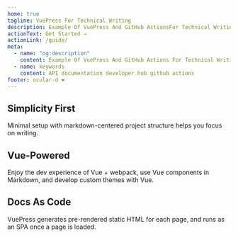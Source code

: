 ```yaml
---
home: true
tagline: VuePress For Technical Writing
description: Example Of VuePress And GitHub ActionsFor Technical Writing
actionText: Get Started →
actionLink: /guide/
meta:
  - name: "og:description"
    content: Example Of VuePress And GitHub Actions For Technical Writing
  - name: keywords
    content: API documentation developer hub github actions
footer: ocular-d ❤️
---
```


<div style="text-align: center">
  <Bit/>
</div>

<div class="features">
  <div class="feature">
    <h2>Simplicity First</h2>
    <p>Minimal setup with markdown-centered project structure helps you focus on writing.</p>
  </div>
  <div class="feature">
    <h2>Vue-Powered</h2>
    <p>Enjoy the dev experience of Vue + webpack, use Vue components in Markdown, and develop custom themes with Vue.</p>
  </div>
  <div class="feature">
    <h2>Docs As Code</h2>
    <p>VuePress generates pre-rendered static HTML for each page, and runs as an SPA once a page is loaded.</p>
  </div>
</div>
